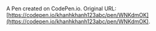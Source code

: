# 

A Pen created on CodePen.io. Original URL: [https://codepen.io/khanhkhanh123abc/pen/WNKdmOK](https://codepen.io/khanhkhanh123abc/pen/WNKdmOK).

